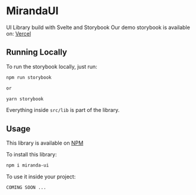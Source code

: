 # MirandaUI

UI Library build with Svelte and Storybook
Our demo storybook is available on: [Vercel](https://miranda-ui.vercel.app)

## Running Locally

To run the storybook locally, just run:

```bash
npm run storybook 

or 

yarn storybook
```

Everything inside `src/lib` is part of the library.

## Usage
This library is available on [NPM](https://www.npmjs.com/package/miranda-ui)

To install this library:

```bash
npm i miranda-ui
```

To use it inside your project:

```
COMING SOON ...
```